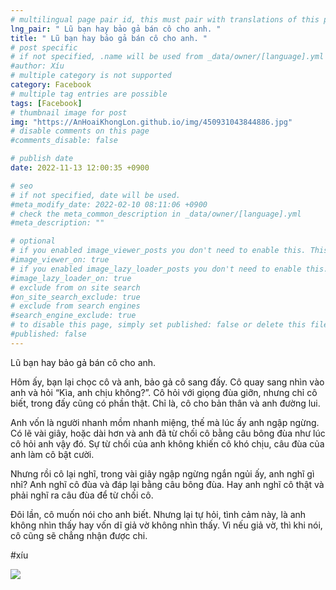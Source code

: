 ```yaml
---
# multilingual page pair id, this must pair with translations of this page. (This name must be unique)
lng_pair: " Lũ bạn hay bảo gả bán cô cho anh. "
title: " Lũ bạn hay bảo gả bán cô cho anh. "
# post specific
# if not specified, .name will be used from _data/owner/[language].yml
#author: Xíu
# multiple category is not supported
category: Facebook
# multiple tag entries are possible
tags: [Facebook]
# thumbnail image for post
img: "https://AnHoaiKhongLon.github.io/img/450931043844886.jpg"
# disable comments on this page
#comments_disable: false

# publish date
date: 2022-11-13 12:00:35 +0900

# seo
# if not specified, date will be used.
#meta_modify_date: 2022-02-10 08:11:06 +0900
# check the meta_common_description in _data/owner/[language].yml
#meta_description: ""

# optional
# if you enabled image_viewer_posts you don't need to enable this. This is only if image_viewer_posts = false
#image_viewer_on: true
# if you enabled image_lazy_loader_posts you don't need to enable this. This is only if image_lazy_loader_posts = false
#image_lazy_loader_on: true
# exclude from on site search
#on_site_search_exclude: true
# exclude from search engines
#search_engine_exclude: true
# to disable this page, simply set published: false or delete this file
#published: false
---
```


<!-- outline-start -->

Lũ bạn hay bảo gả bán cô cho anh.

Hôm ấy, bạn lại chọc cô và anh, bảo gả cô sang đấy. Cô quay sang nhìn vào anh và hỏi “Kìa, anh chịu không?”. Cô hỏi với giọng đùa giỡn, nhưng chỉ cô biết, trong đấy cũng có phần thật. Chỉ là, cô cho bản thân và anh đường lui.

Anh vốn là người nhanh mồm nhanh miệng, thế mà lúc ấy anh ngập ngừng. Có lẽ vài giây, hoặc dài hơn và anh đã từ chối cô bằng câu bông đùa như lúc cô hỏi anh vậy đó. Sự từ chối của anh không khiến cô khó chịu, câu đùa của anh làm cô bật cười.

Nhưng rồi cô lại nghĩ, trong vài giây ngập ngừng ngắn ngủi ấy, anh nghĩ gì nhỉ? Anh nghĩ cô đùa và đáp lại bằng câu bông đùa. Hay anh nghĩ cô thật và phải nghĩ ra câu đùa để từ chối cô.

Đôi lần, cô muốn nói cho anh biết. Nhưng lại tự hỏi, tình cảm này, là anh không nhìn thấy hay vốn dĩ giả vờ không nhìn thấy. Vì nếu giả vờ, thì khi nói, cô cũng sẽ chẳng nhận được chi.

#xíu 

<!-- outline-end -->

<img src= "https://AnHoaiKhongLon.github.io/img/450931043844886.jpg">
